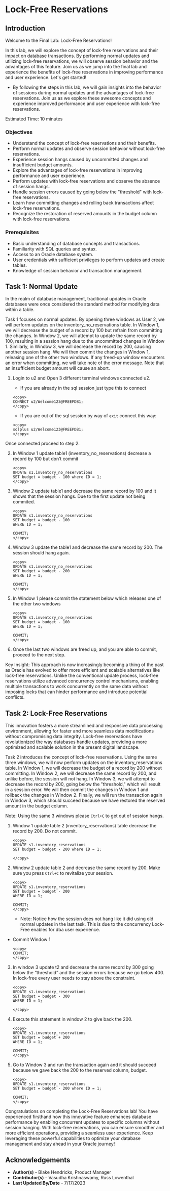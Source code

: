 # Lock-Free Reservations

## Introduction

Welcome to the Final Lab: Lock-Free Reservations!

In this lab, we will explore the concept of lock-free reservations and their impact on database transactions. By performing normal updates and utilizing lock-free reservations, we will observe session behavior and the advantages of this feature. Join us as we jump into the final lab and experience the benefits of lock-free reservations in improving performance and user experience. Let's get started!

* By following the steps in this lab, we will gain insights into the behavior of sessions during normal updates and the advantages of lock-free reservations. Join us as we explore these awesome concepts and experience improved performance and user experience with lock-free reservations.

Estimated Time: 10 minutes

### Objectives

* Understand the concept of lock-free reservations and their benefits.
* Perform normal updates and observe session behavior without lock-free reservations.
* Experience session hangs caused by uncommitted changes and insufficient budget amounts.
* Explore the advantages of lock-free reservations in improving performance and user experience.
* Perform updates with lock-free reservations and observe the absence of session hangs.
* Handle session errors caused by going below the "threshold" with lock-free reservations.
* Learn how committing changes and rolling back transactions affect lock-free reservations.
* Recognize the restoration of reserved amounts in the budget column with lock-free reservations.

### Prerequisites

* Basic understanding of database concepts and transactions.
* Familiarity with SQL queries and syntax.
* Access to an Oracle database system.
* User credentials with sufficient privileges to perform updates and create tables.
* Knowledge of session behavior and transaction management.

## Task 1: Normal Update


In the realm of database management, traditional updates in Oracle databases were once considered the standard method for modifying data within a table.

Task 1 focuses on normal updates. By opening three windows as User 2, we will perform updates on the inventory\_no\_reservations table. In Window 1, we will decrease the budget of a record by 100 but refrain from committing the changes. In Window 2, we will attempt to update the same record by 100, resulting in a session hang due to the uncommitted changes in Window 1. Similarly, in Window 3, we will decrease the record by 200, causing another session hang. We will then commit the changes in Window 1, releasing one of the other two windows. If any freed-up window encounters an error when committing, we will take note of the error message. Note that an insufficient budget amount will cause an abort.

1. Login to u2 and Open 3 different terminal windows connected u2.

    * If you are already in the sql session just type this to connect

    ```
    <copy>
    CONNECT u2/Welcome123@FREEPDB1;
    </copy>
    ```

    * If you are out of the sql session by way of `exit` connect this way:
    ```
    <copy>
    sqlplus u2/Welcome123@FREEPDB1;
    </copy>
    ```

Once connected proceed to step 2.

2. In Window 1 update table1 (inventory\_no\_reservations) decrease a record by 100 but don’t commit

    ```
    <copy>
    UPDATE s1.inventory_no_reservations
    SET budget = budget - 100 where ID = 1;
    </copy>
    ```

3. Window 2 update table1 and decrease the same record by 100 and it shows that the session hangs. Due to the first update not being commited.

    ```
    <copy>
    UPDATE s1.inventory_no_reservations
    SET budget = budget - 100
    WHERE ID = 1;

    COMMIT;
    </copy>
    ```

4. Window 3 update the table1 and decrease the same record by 200. The session should hang again.

    ```
    <copy>
    UPDATE s1.inventory_no_reservations
    SET budget = budget - 200
    WHERE ID = 1;

    COMMIT;
    </copy>
    ```

5. In Window 1 please commit the statement below which releases one of the other two windows

    ```
    <copy>
    UPDATE s1.inventory_no_reservations
    SET budget = budget - 100
    WHERE ID = 1;

    COMMIT;
    </copy>
    ```

6. Once the last two windows are freed up, and you are able to commit, proceed to the next step. 

Key Insight: This approach is now increasingly becoming a thing of the past as Oracle has evolved to offer more efficient and scalable alternatives like lock-free reservations. Unlike the conventional update process, lock-free reservations utilize advanced concurrency control mechanisms, enabling multiple transactions to work concurrently on the same data without imposing locks that can hinder performance and introduce potential conflicts.


## Task 2: Lock-Free Reservations

This innovation fosters a more streamlined and responsive data processing environment, allowing for faster and more seamless data modifications without compromising data integrity. Lock-free reservations have revolutionized the way databases handle updates, providing a more optimized and scalable solution in the present digital landscape.

Task 2 introduces the concept of lock-free reservations. Using the same three windows, we will now perform updates on the inventory\_reservations table. In Window 1, we will decrease the budget of a record by 200 without committing. In Window 2, we will decrease the same record by 200, and unlike before, the session will not hang. In Window 3, we will attempt to decrease the record by 200, going below the "threshold," which will result in a session error. We will then commit the changes in Window 1 and rollback the changes in Window 2. Finally, we will run the transaction again in Window 3, which should succeed because we have restored the reserved amount in the budget column.

Note: Using the same 3 windows please `Ctrl+C` to get out of session hangs.

1. Window 1 update table 2 (inventory\_reservations) table decrease the record by 200. Do not commit.

    ```
    <copy>
    UPDATE s1.inventory_reservations
    SET budget = budget - 200 where ID = 1;

    </copy>
    ```

2. Window 2 update table 2 and decrease the same record by 200. Make sure you press `Ctrl+C` to revitalize your session.

    ```
    <copy>
    UPDATE s1.inventory_reservations
    SET budget = budget - 200
    WHERE ID = 1;

    COMMIT;
    </copy>
    ```

    * Note: Notice how the session does not hang like it did using old normal updates in the last task. This is due to the concurrency Lock-Free enables for dba user experience.

* Commit Window 1

    ```
    <copy>
    COMMIT;
    </copy>
    ```

3. In window 3 update t2 and decrease the same record by 300 going below the “threshold” and the session errors because we go below 400. In lock-free every user needs to stay above the constraint.

    ```
    <copy>
    UPDATE s1.inventory_reservations
    SET budget = budget - 300
    WHERE ID = 1;

    </copy>
    ```

4. Execute this statement in window 2 to give back the 200.

    ```
    <copy>
    UPDATE s1.inventory_reservations
    SET budget = budget + 200
    WHERE ID = 1;

    COMMIT;
    </copy>
    ```

5. Go to Window 3 and run the transaction again and it should succeed because we gave back the 200 to the reserved column, budget.

    ```
    <copy>
    UPDATE s1.inventory_reservations
    SET budget = budget - 200 where ID = 1;

    COMMIT;
    </copy>
    ```

Congratulations on completing the Lock-Free Reservations lab! You have experienced firsthand how this innovative feature enhances database performance by enabling concurrent updates to specific columns without session hanging. With lock-free reservations, you can ensure smoother and more efficient operations, providing a seamless user experience. Keep leveraging these powerful capabilities to optimize your database management and stay ahead in your Oracle journey!

## Acknowledgements

* **Author(s)** - Blake Hendricks, Product Manager
* **Contributor(s)** - Vasudha Krishnaswamy, Russ Lowenthal
* **Last Updated By/Date** - 7/17/2023
